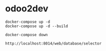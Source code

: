 # odoo2dev
```
docker-compose up -d
docker-compose up -d --build
```

```
docker-compose down
```

```
http://localhost:8014/web/database/selector
```
